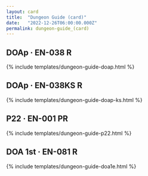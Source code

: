 ```yaml
---
layout: card
title:  "Dungeon Guide (card)"
date:   "2022-12-26T06:00:00.000Z"
permalink: dungeon-guide_(card)
---
```


## DOAp &middot; EN-038 R

{% include templates/dungeon-guide-doap.html %}


## DOAp &middot; EN-038KS R

{% include templates/dungeon-guide-doap-ks.html %}


## P22 &middot; EN-001 PR

{% include templates/dungeon-guide-p22.html %}


## DOA 1st &middot; EN-081 R

{% include templates/dungeon-guide-doa1e.html %}
